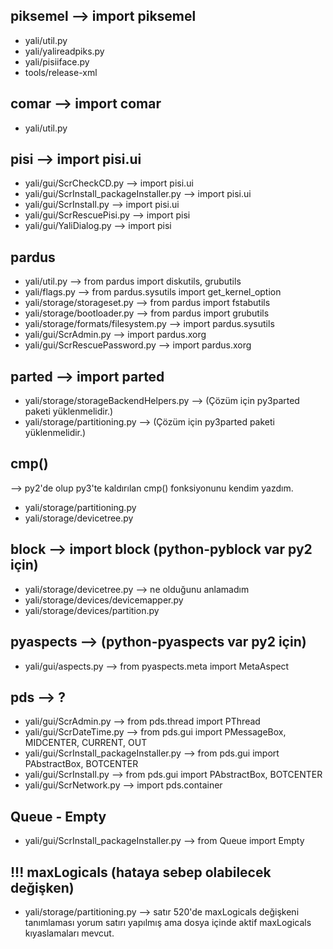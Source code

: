 piksemel --> import piksemel
--------
- yali/util.py
- yali/yalireadpiks.py
- yali/pisiiface.py
- tools/release-xml


comar --> import comar
-----
- yali/util.py

pisi --> import pisi.ui
----
- yali/gui/ScrCheckCD.py                    --> import pisi.ui
- yali/gui/ScrInstall_packageInstaller.py   --> import pisi.ui
- yali/gui/ScrInstall.py                    --> import pisi.ui
- yali/gui/ScrRescuePisi.py                 --> import pisi
- yali/gui/YaliDialog.py                    --> import pisi

pardus
------
- yali/util.py                          --> from pardus import diskutils, grubutils
- yali/flags.py                         --> from pardus.sysutils import get_kernel_option
- yali/storage/storageset.py            --> from pardus import fstabutils
- yali/storage/bootloader.py            --> from pardus import grubutils
- yali/storage/formats/filesystem.py    --> import pardus.sysutils
- yali/gui/ScrAdmin.py                  --> import pardus.xorg
- yali/gui/ScrRescuePassword.py         --> import pardus.xorg


parted --> import parted
------
- yali/storage/storageBackendHelpers.py     --> (Çözüm için py3parted paketi yüklenmelidir.)
- yali/storage/partitioning.py              --> (Çözüm için py3parted paketi yüklenmelidir.)


cmp()
-----
--> py2'de olup py3'te kaldırılan cmp() fonksiyonunu kendim yazdım.
- yali/storage/partitioning.py
- yali/storage/devicetree.py


block --> import block (python-pyblock var py2 için)
-----
- yali/storage/devicetree.py            --> ne olduğunu anlamadım
- yali/storage/devices/devicemapper.py
- yali/storage/devices/partition.py


pyaspects --> (python-pyaspects var py2 için)
---------
- yali/gui/aspects.py --> from pyaspects.meta import MetaAspect


pds --> ?
---
- yali/gui/ScrAdmin.py                      --> from pds.thread import PThread
- yali/gui/ScrDateTime.py                   --> from pds.gui import PMessageBox, MIDCENTER, CURRENT, OUT
- yali/gui/ScrInstall_packageInstaller.py   --> from pds.gui import PAbstractBox, BOTCENTER
- yali/gui/ScrInstall.py                    --> from pds.gui import PAbstractBox, BOTCENTER
- yali/gui/ScrNetwork.py                    --> import pds.container


Queue - Empty
-------------
- yali/gui/ScrInstall_packageInstaller.py   --> from Queue import Empty


!!!
maxLogicals (hataya sebep olabilecek değişken)
-----------
- yali/storage/partitioning.py --> satır 520'de maxLogicals değişkeni tanımlaması yorum satırı yapılmış ama dosya içinde aktif maxLogicals kıyaslamaları mevcut.